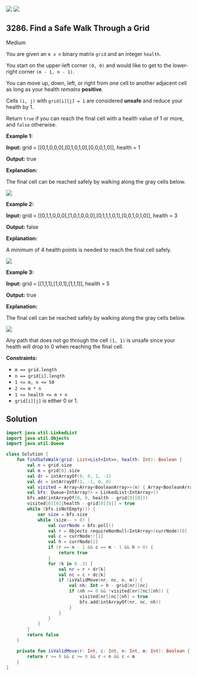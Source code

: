 [![](https://img.shields.io/github/stars/javadev/LeetCode-in-Kotlin?label=Stars&style=flat-square)](https://github.com/javadev/LeetCode-in-Kotlin)
[![](https://img.shields.io/github/forks/javadev/LeetCode-in-Kotlin?label=Fork%20me%20on%20GitHub%20&style=flat-square)](https://github.com/javadev/LeetCode-in-Kotlin/fork)

## 3286\. Find a Safe Walk Through a Grid

Medium

You are given an `m x n` binary matrix `grid` and an integer `health`.

You start on the upper-left corner `(0, 0)` and would like to get to the lower-right corner `(m - 1, n - 1)`.

You can move up, down, left, or right from one cell to another adjacent cell as long as your health _remains_ **positive**.

Cells `(i, j)` with `grid[i][j] = 1` are considered **unsafe** and reduce your health by 1.

Return `true` if you can reach the final cell with a health value of 1 or more, and `false` otherwise.

**Example 1:**

**Input:** grid = \[\[0,1,0,0,0],[0,1,0,1,0],[0,0,0,1,0]], health = 1

**Output:** true

**Explanation:**

The final cell can be reached safely by walking along the gray cells below.

![](https://assets.leetcode.com/uploads/2024/08/04/3868_examples_1drawio.png)

**Example 2:**

**Input:** grid = \[\[0,1,1,0,0,0],[1,0,1,0,0,0],[0,1,1,1,0,1],[0,0,1,0,1,0]], health = 3

**Output:** false

**Explanation:**

A minimum of 4 health points is needed to reach the final cell safely.

![](https://assets.leetcode.com/uploads/2024/08/04/3868_examples_2drawio.png)

**Example 3:**

**Input:** grid = \[\[1,1,1],[1,0,1],[1,1,1]], health = 5

**Output:** true

**Explanation:**

The final cell can be reached safely by walking along the gray cells below.

![](https://assets.leetcode.com/uploads/2024/08/04/3868_examples_3drawio.png)

Any path that does not go through the cell `(1, 1)` is unsafe since your health will drop to 0 when reaching the final cell.

**Constraints:**

*   `m == grid.length`
*   `n == grid[i].length`
*   `1 <= m, n <= 50`
*   `2 <= m * n`
*   `1 <= health <= m + n`
*   `grid[i][j]` is either 0 or 1.

## Solution

```kotlin
import java.util.LinkedList
import java.util.Objects
import java.util.Queue

class Solution {
    fun findSafeWalk(grid: List<List<Int>>, health: Int): Boolean {
        val n = grid.size
        val m = grid[0].size
        val dr = intArrayOf(0, 0, 1, -1)
        val dc = intArrayOf(1, -1, 0, 0)
        val visited = Array<Array<BooleanArray>>(n) { Array<BooleanArray>(m) { BooleanArray(health + 1) } }
        val bfs: Queue<IntArray?> = LinkedList<IntArray>()
        bfs.add(intArrayOf(0, 0, health - grid[0][0]))
        visited[0][0][health - grid[0][0]] = true
        while (bfs.isNotEmpty()) {
            var size = bfs.size
            while (size-- > 0) {
                val currNode = bfs.poll()
                val r = Objects.requireNonNull<IntArray>(currNode)[0]
                val c = currNode!![1]
                val h = currNode[2]
                if (r == n - 1 && c == m - 1 && h > 0) {
                    return true
                }
                for (k in 0..3) {
                    val nr = r + dr[k]
                    val nc = c + dc[k]
                    if (isValidMove(nr, nc, n, m)) {
                        val nh: Int = h - grid[nr][nc]
                        if (nh >= 0 && !visited[nr][nc][nh]) {
                            visited[nr][nc][nh] = true
                            bfs.add(intArrayOf(nr, nc, nh))
                        }
                    }
                }
            }
        }
        return false
    }

    private fun isValidMove(r: Int, c: Int, n: Int, m: Int): Boolean {
        return r >= 0 && c >= 0 && r < n && c < m
    }
}
```